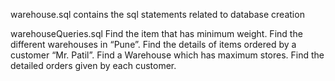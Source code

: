 warehouse.sql
contains the sql statements related to database creation

warehouseQueries.sql
Find the item that has minimum weight.
Find the different warehouses in “Pune”.
Find the details of items ordered by a customer “Mr. Patil”.
Find a Warehouse which has maximum stores.
Find the detailed orders given by each customer.
